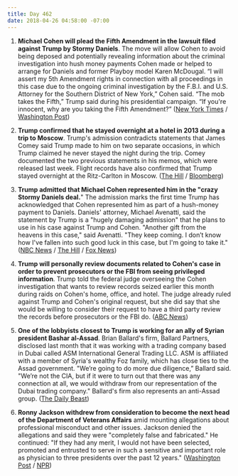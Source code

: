 ```yaml
---
title: Day 462
date: 2018-04-26 04:58:00 -07:00
---
```


1. **Michael Cohen will plead the Fifth Amendment in the lawsuit filed against Trump by Stormy Daniels**. The move will allow Cohen to avoid being deposed and potentially revealing information about the criminal investigation into hush money payments Cohen made or helped to arrange for Daniels and former Playboy model Karen McDougal. “I will assert my 5th Amendment rights in connection with all proceedings in this case due to the ongoing criminal investigation by the F.B.I. and U.S. Attorney for the Southern District of New York,” Cohen said. “The mob takes the Fifth,” Trump said during his presidential campaign. “If you're innocent, why are you taking the Fifth Amendment?” ([New York Times](https://www.nytimes.com/2018/04/25/nyregion/michael-cohen-stormy-daniels.html) / [Washington Post](https://www.washingtonpost.com/news/the-fix/wp/2018/04/25/trumps-past-comments-about-pleading-the-fifth-look-pretty-ominous-now/?utm_term=.1a20269e9638))

2. **Trump confirmed that he stayed overnight at a hotel in 2013 during a trip to Moscow**. Trump's admission contradicts statements that James Comey said Trump made to him on two separate occasions, in which Trump claimed he never stayed the night during the trip. Comey documented the two previous statements in his memos, which were released last week. Flight records have also confirmed that Trump stayed overnight at the Ritz-Carlton in Moscow. ([The Hill](http://thehill.com/homenews/administration/384970-trump-says-he-stayed-overnight-in-moscow-during-2013-trip) / [Bloomberg](https://www.bloomberg.com/news/articles/2018-04-23/flight-records-illuminate-mystery-of-trump-s-moscow-nights))

3. **Trump admitted that Michael Cohen represented him in the "crazy Stormy Daniels deal.**" The admission marks the first time Trump has acknowledged that Cohen represented him as part of a hush-money payment to Daniels. Daniels' attorney, Michael Avenatti, said the statement by Trump is a "hugely damaging admission" that he plans to use in his case against Trump and Cohen. "Another gift from the heavens in this case," said Avenatti. "They keep coming. I don’t know how I've fallen into such good luck in this case, but I'm going to take it." ([NBC News](https://www.nbcnews.com/politics/donald-trump/trump-confirms-cohen-represented-him-crazy-stormy-daniels-deal-during-n869241) / [The Hill](http://thehill.com/blogs/blog-briefing-room/384974-stormy-daniels-attorney-trumps-comments-on-cohen-hugely-damaging) / [Fox News](http://insider.foxnews.com/2018/04/25/president-donald-trump-joins-fox-friends-thursday-exclusive-interview))

4. **Trump will personally review documents related to Cohen's case in order to prevent prosecutors or the FBI from seeing privileged information**. Trump told the federal judge overseeing the Cohen investigation that wants to review records seized earlier this month during raids on Cohen's home, office, and hotel. The judge already ruled against Trump and Cohen's original request, but she did say that she would be willing to consider their request to have a third party review the records before prosecutors or the FBI do. ([ABC News](http://abcnews.go.com/Politics/president-trump-personally-review-documents-cohen-case/story?id=54733796))

5. **One of the lobbyists closest to Trump is working for an ally of Syrian president Bashar al-Assad**. Brian Ballard's firm, Ballard Partners, disclosed last month that it was working with a trading company based in Dubai called ASM International General Trading LLC. ASM is affiliated with a member of Syria's wealthy Foz family, which has close ties to the Assad government. "We’re going to do more due diligence,” Ballard said. "We’re not the CIA, but if it were to turn out that there was any connection at all, we would withdraw from our representation of the Dubai trading company." Ballard's firm also represents an anti-Assad group. ([The Daily Beast](https://www.thedailybeast.com/top-trump-fundraiser-caught-working-for-assad-ally))

6. **Ronny Jackson withdrew from consideration to become the next head of the Department of Veterans Affairs** amid mounting allegations about professional misconduct and other issues. Jackson denied the allegations and said they were "completely false and fabricated." He continued: "If they had any merit, I would not have been selected, promoted and entrusted to serve in such a sensitive and important role as physician to three presidents over the past 12 years." ([Washington Post](https://www.washingtonpost.com/politics/ronny-jackson-withdraws-as-trumps-nominee-to-lead-veterans-affairs/2018/04/26/5a343806-48f6-11e8-9072-f6d4bc32f223_story.html?utm_term=.2cee7e54650f) / [NPR](https://www.npr.org/2018/04/26/605471807/dr-ronny-jackson-withdraws-as-va-nominee))